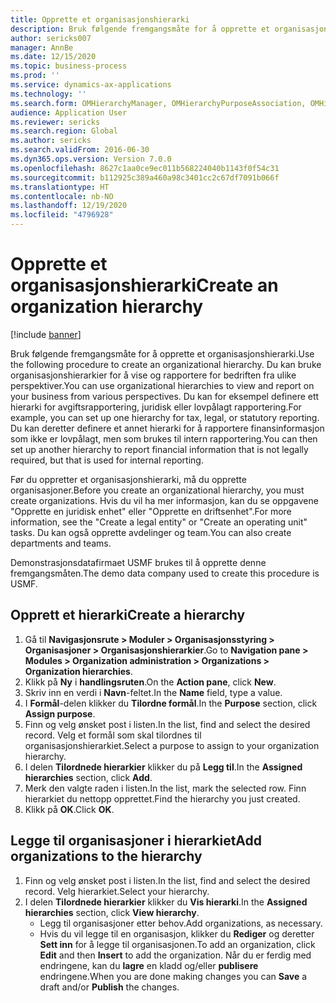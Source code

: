```yaml
---
title: Opprette et organisasjonshierarki
description: Bruk følgende fremgangsmåte for å opprette et organisasjonshierarki.
author: sericks007
manager: AnnBe
ms.date: 12/15/2020
ms.topic: business-process
ms.prod: ''
ms.service: dynamics-ax-applications
ms.technology: ''
ms.search.form: OMHierarchyManager, OMHierarchyPurposeAssociation, OMHierarchySelection, HierarchyDesigner
audience: Application User
ms.reviewer: sericks
ms.search.region: Global
ms.author: sericks
ms.search.validFrom: 2016-06-30
ms.dyn365.ops.version: Version 7.0.0
ms.openlocfilehash: 8627c1aa0ce9ec011b568224040b1143f0f54c31
ms.sourcegitcommit: b112925c389a460a98c3401cc2c67df7091b066f
ms.translationtype: HT
ms.contentlocale: nb-NO
ms.lasthandoff: 12/19/2020
ms.locfileid: "4796928"
---
```

# <a name="create-an-organization-hierarchy"></a><span data-ttu-id="e33ea-103">Opprette et organisasjonshierarki</span><span class="sxs-lookup"><span data-stu-id="e33ea-103">Create an organization hierarchy</span></span>

[!include [banner](../../includes/banner.md)]

<span data-ttu-id="e33ea-104">Bruk følgende fremgangsmåte for å opprette et organisasjonshierarki.</span><span class="sxs-lookup"><span data-stu-id="e33ea-104">Use the following procedure to create an organizational hierarchy.</span></span> <span data-ttu-id="e33ea-105">Du kan bruke organisasjonshierarkier for å vise og rapportere for bedriften fra ulike perspektiver.</span><span class="sxs-lookup"><span data-stu-id="e33ea-105">You can use organizational hierarchies to view and report on your business from various perspectives.</span></span> <span data-ttu-id="e33ea-106">Du kan for eksempel definere ett hierarki for avgiftsrapportering, juridisk eller lovpålagt rapportering.</span><span class="sxs-lookup"><span data-stu-id="e33ea-106">For example, you can set up one hierarchy for tax, legal, or statutory reporting.</span></span> <span data-ttu-id="e33ea-107">Du kan deretter definere et annet hierarki for å rapportere finansinformasjon som ikke er lovpålagt, men som brukes til intern rapportering.</span><span class="sxs-lookup"><span data-stu-id="e33ea-107">You can then set up another hierarchy to report financial information that is not legally required, but that is used for internal reporting.</span></span> 

<span data-ttu-id="e33ea-108">Før du oppretter et organisasjonshierarki, må du opprette organisasjoner.</span><span class="sxs-lookup"><span data-stu-id="e33ea-108">Before you create an organizational hierarchy, you must create organizations.</span></span> <span data-ttu-id="e33ea-109">Hvis du vil ha mer informasjon, kan du se oppgavene "Opprette en juridisk enhet" eller "Opprette en driftsenhet".</span><span class="sxs-lookup"><span data-stu-id="e33ea-109">For more information, see the "Create a legal entity" or "Create an operating unit" tasks.</span></span> <span data-ttu-id="e33ea-110">Du kan også opprette avdelinger og team.</span><span class="sxs-lookup"><span data-stu-id="e33ea-110">You can also create departments and teams.</span></span> 

<span data-ttu-id="e33ea-111">Demonstrasjonsdatafirmaet USMF brukes til å opprette denne fremgangsmåten.</span><span class="sxs-lookup"><span data-stu-id="e33ea-111">The demo data company used to create this procedure is USMF.</span></span>

## <a name="create-a-hierarchy"></a><span data-ttu-id="e33ea-112">Opprett et hierarki</span><span class="sxs-lookup"><span data-stu-id="e33ea-112">Create a hierarchy</span></span>
1. <span data-ttu-id="e33ea-113">Gå til **Navigasjonsrute > Moduler > Organisasjonsstyring > Organisasjoner > Organisasjonshierarkier**.</span><span class="sxs-lookup"><span data-stu-id="e33ea-113">Go to **Navigation pane > Modules > Organization administration > Organizations > Organization hierarchies**.</span></span>
2. <span data-ttu-id="e33ea-114">Klikk på **Ny** i **handlingsruten**.</span><span class="sxs-lookup"><span data-stu-id="e33ea-114">On the **Action pane**, click **New**.</span></span>
3. <span data-ttu-id="e33ea-115">Skriv inn en verdi i **Navn**-feltet.</span><span class="sxs-lookup"><span data-stu-id="e33ea-115">In the **Name** field, type a value.</span></span>
4. <span data-ttu-id="e33ea-116">I **Formål**-delen klikker du **Tilordne formål**.</span><span class="sxs-lookup"><span data-stu-id="e33ea-116">In the **Purpose** section, click **Assign purpose**.</span></span>
5. <span data-ttu-id="e33ea-117">Finn og velg ønsket post i listen.</span><span class="sxs-lookup"><span data-stu-id="e33ea-117">In the list, find and select the desired record.</span></span> <span data-ttu-id="e33ea-118">Velg et formål som skal tilordnes til organisasjonshierarkiet.</span><span class="sxs-lookup"><span data-stu-id="e33ea-118">Select a purpose to assign to your organization hierarchy.</span></span>  
6. <span data-ttu-id="e33ea-119">I delen **Tilordnede hierarkier** klikker du på **Legg til**.</span><span class="sxs-lookup"><span data-stu-id="e33ea-119">In the **Assigned hierarchies** section, click **Add**.</span></span>
7. <span data-ttu-id="e33ea-120">Merk den valgte raden i listen.</span><span class="sxs-lookup"><span data-stu-id="e33ea-120">In the list, mark the selected row.</span></span> <span data-ttu-id="e33ea-121">Finn hierarkiet du nettopp opprettet.</span><span class="sxs-lookup"><span data-stu-id="e33ea-121">Find the hierarchy you just created.</span></span>  
8. <span data-ttu-id="e33ea-122">Klikk på **OK**.</span><span class="sxs-lookup"><span data-stu-id="e33ea-122">Click **OK**.</span></span>

## <a name="add-organizations-to-the-hierarchy"></a><span data-ttu-id="e33ea-123">Legge til organisasjoner i hierarkiet</span><span class="sxs-lookup"><span data-stu-id="e33ea-123">Add organizations to the hierarchy</span></span>
1. <span data-ttu-id="e33ea-124">Finn og velg ønsket post i listen.</span><span class="sxs-lookup"><span data-stu-id="e33ea-124">In the list, find and select the desired record.</span></span> <span data-ttu-id="e33ea-125">Velg hierarkiet.</span><span class="sxs-lookup"><span data-stu-id="e33ea-125">Select your hierarchy.</span></span>  
2. <span data-ttu-id="e33ea-126">I delen **Tilordnede hierarkier** klikker du **Vis hierarki**.</span><span class="sxs-lookup"><span data-stu-id="e33ea-126">In the **Assigned hierarchies** section, click **View hierarchy**.</span></span>
    - <span data-ttu-id="e33ea-127">Legg til organisasjoner etter behov.</span><span class="sxs-lookup"><span data-stu-id="e33ea-127">Add organizations, as necessary.</span></span>  
    - <span data-ttu-id="e33ea-128">Hvis du vil legge til en organisasjon, klikker du **Rediger** og deretter **Sett inn** for å legge til organisasjonen.</span><span class="sxs-lookup"><span data-stu-id="e33ea-128">To add an organization, click **Edit** and then **Insert** to add the organization.</span></span> <span data-ttu-id="e33ea-129">Når du er ferdig med endringene, kan du **lagre** en kladd og/eller **publisere** endringene.</span><span class="sxs-lookup"><span data-stu-id="e33ea-129">When you are done making changes you can **Save** a draft and/or **Publish** the changes.</span></span>  

